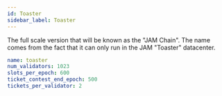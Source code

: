 ```yaml
---
id: Toaster
sidebar_label: Toaster
---
```


The full scale version that will be known as the "JAM Chain". The name comes from the fact that it can only run in the JAM "Toaster" datacenter.

```yaml
name: toaster
num_validators: 1023
slots_per_epoch: 600
ticket_contest_end_epoch: 500
tickets_per_validator: 2
```
